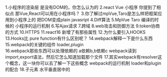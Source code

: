 1.小程序的渲染层 是没有DOM的，你怎么认为的
2.react Vue 小程序 你提到了相似点 那Vue,React可以用在小程序吗？
3.你了解过mpVue,Taro是怎么样把框架应用到小程序上的
把DOM变成plain javasript
4.Diff算法 
5.MpVue Taro 编译的时候的
小程序的运行机制
6.写Ajax请求
7.跨域
8.web攻击和防御方法
9.token协商的方式
10.HTTPS 
11.react16 新增了有那些属性
12.为什么要引入HOOKS 
13.Hooks比 pure function有什么区别呢？ 
14.webpack解释一下是什么东西  
15.webpack的关键的组件 loader,plugin  
16.webpack那些东西可以处理依赖的 a依赖b,b依赖c  webpack读到import,export语法，然后它怎么知道加载那个文件
17.其实webpack有resolver这个概念，这一块你可以去了解一下这些概念
webpack的运行机制 loader和plugin的配合
18.子元素 水平垂直居中的 




